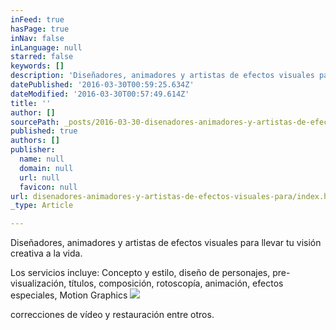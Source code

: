 ```yaml
---
inFeed: true
hasPage: true
inNav: false
inLanguage: null
starred: false
keywords: []
description: 'Diseñadores, animadores y artistas de efectos visuales para llevar tu visión creativa a la vida.'
datePublished: '2016-03-30T00:59:25.634Z'
dateModified: '2016-03-30T00:57:49.614Z'
title: ''
author: []
sourcePath: _posts/2016-03-30-disenadores-animadores-y-artistas-de-efectos-visuales-para.md
published: true
authors: []
publisher:
  name: null
  domain: null
  url: null
  favicon: null
url: disenadores-animadores-y-artistas-de-efectos-visuales-para/index.html
_type: Article

---
```

Diseñadores, animadores y artistas de efectos visuales para llevar tu visión creativa a la vida.

Los servicios incluye: Concepto y estilo, diseño de personajes, pre-visualización, títulos, composición, rotoscopía, animación, efectos especiales, Motion Graphics
![](https://the-grid-user-content.s3-us-west-2.amazonaws.com/e3996d51-ec66-4604-a363-b5493f57c77f.jpg)

correcciones de vídeo y restauración entre otros.